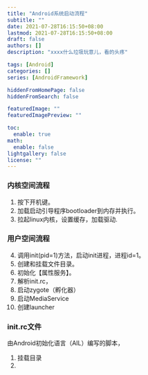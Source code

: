 ```yaml
---
title: "Android系统启动流程"
subtitle: ""
date: 2021-07-28T16:15:50+08:00
lastmod: 2021-07-28T16:15:50+08:00
draft: false
authors: []
description: "xxxx什么垃圾玩意儿，看的头疼"

tags: [Android]
categories: []
series: [AndroidFramework]

hiddenFromHomePage: false
hiddenFromSearch: false

featuredImage: ""
featuredImagePreview: ""

toc:
  enable: true
math:
  enable: false
lightgallery: false
license: ""
---
```


<!--more-->
### 内核空间流程

1. 按下开机键。
2. 加载启动引导程序bootloader到内存并执行。
3. 拉起linux内核，设置缓存，加载驱动.

### 用户空间流程

4. 调用init(pid=1)方法，启动init进程，进程id=1。
5. 创建和挂载文件目录。
6. 初始化【属性服务】。
7. 解析init.rc，
8. 启动zygote（孵化器）
9. 启动MediaService
10. 创建launcher

### init.rc文件

由Android初始化语言（AIL）编写的脚本，

1. 挂载目录
2. 